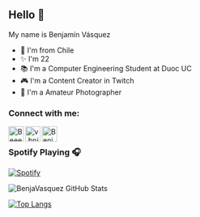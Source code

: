 ## Hello 👋

My name is Benjamín Vásquez
- 📍 I'm from Chile
- ✨ I'm 22 
- 📚 I'm a Computer Engineering Student at Duoc UC
- 🎮 I'm a Content Creator in Twitch
- 📸 I'm a Amateur Photographer

### Connect with me:
[<img align="left" alt="Beeenja__  |  Twitch" width="30px" height="30" src="https://cdn.jsdelivr.net/npm/simple-icons@v3/icons/twitch.svg"/>][twitch]
[<img align="left" alt="v.bnja  |  Instagram" width="30px" height="30" src="https://cdn.jsdelivr.net/npm/simple-icons@v3/icons/instagram.svg"/>][instagram]
[<img align="left" alt="Benja#1571  |  Discord" width="30px" height="30" src="https://cdn.jsdelivr.net/npm/simple-icons@v3/icons/discord.svg"/>][discord]
<br/>

### Spotify Playing 🎧
[![Spotify](https://spotify-benjavasquez24.vercel.app/api/spotify)](https://open.spotify.com/user/7cd7dece88b648d8b2cdde328b86a02b)
<br/>

<img aligh="left" alt="BenjaVasquez GitHub Stats" 
src="https://github-readme-stats.vercel.app/api?username=BenjaVasquez24&show_icons=true&hide_border=true&theme=radical"/> 

[![Top Langs](https://github-readme-stats.vercel.app/api/top-langs/?username=BenjaVasquez24)](https://github.com/BenjaVasquez24/github-readme-stats)

[twitch]: https://www.twitch.tv/Beeenja__
[instagram]: https://www.instagram.com/v.bnja
[discord]: https://www.discord.gg/8c2JSJrJbE